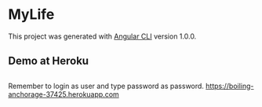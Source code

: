 # MyLife

This project was generated with [Angular CLI](https://github.com/angular/angular-cli) version 1.0.0.

## Demo at Heroku
## 
Remember to login as user and type password as password.
https://boiling-anchorage-37425.herokuapp.com